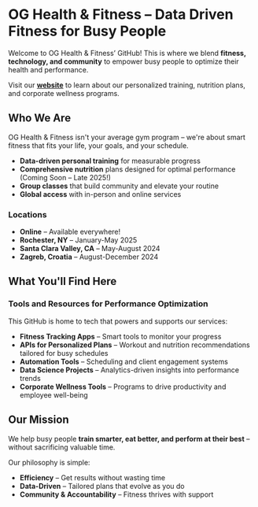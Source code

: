 # OG Health & Fitness – Data Driven Fitness for Busy People

Welcome to OG Health & Fitness’ GitHub! This is where we blend **fitness, technology, and community** to empower busy people to optimize their health and performance.

Visit our **[website](https://oliviagallucci.com/og-health-fitness/)** to learn about our personalized training, nutrition plans, and corporate wellness programs.

## Who We Are

OG Health & Fitness isn't your average gym program – we're about smart fitness that fits your life, your goals, and your schedule.

-  **Data-driven personal training** for measurable progress
-  **Comprehensive nutrition** plans designed for optimal performance (Coming Soon – Late 2025!)
-  **Group classes** that build community and elevate your routine
-  **Global access** with in-person and online services

### Locations
- **Online** – Available everywhere!
- **Rochester, NY** – January-May 2025
- **Santa Clara Valley, CA** – May-August 2024
- **Zagreb, Croatia** – August-December 2024


## What You'll Find Here  

### Tools and Resources for Performance Optimization

This GitHub is home to tech that powers and supports our services:

- **Fitness Tracking Apps** – Smart tools to monitor your progress
- **APIs for Personalized Plans** – Workout and nutrition recommendations tailored for busy schedules  
- **Automation Tools** – Scheduling and client engagement systems  
- **Data Science Projects** – Analytics-driven insights into performance trends  
- **Corporate Wellness Tools** – Programs to drive productivity and employee well-being  

## Our Mission  

We help busy people **train smarter, eat better, and perform at their best** – without sacrificing valuable time.  

Our philosophy is simple:  

-  **Efficiency** – Get results without wasting time  
-  **Data-Driven** – Tailored plans that evolve as you do  
-  **Community & Accountability** – Fitness thrives with support  


<!--

**Here are some ideas to get you started:**

🙋‍♀️ A short introduction - what is your organization all about?
🌈 Contribution guidelines - how can the community get involved?
👩‍💻 Useful resources - where can the community find your docs? Is there anything else the community should know?
🍿 Fun facts - what does your team eat for breakfast?
🧙 Remember, you can do mighty things with the power of [Markdown](https://docs.github.com/github/writing-on-github/getting-started-with-writing-and-formatting-on-github/basic-writing-and-formatting-syntax)
-->
